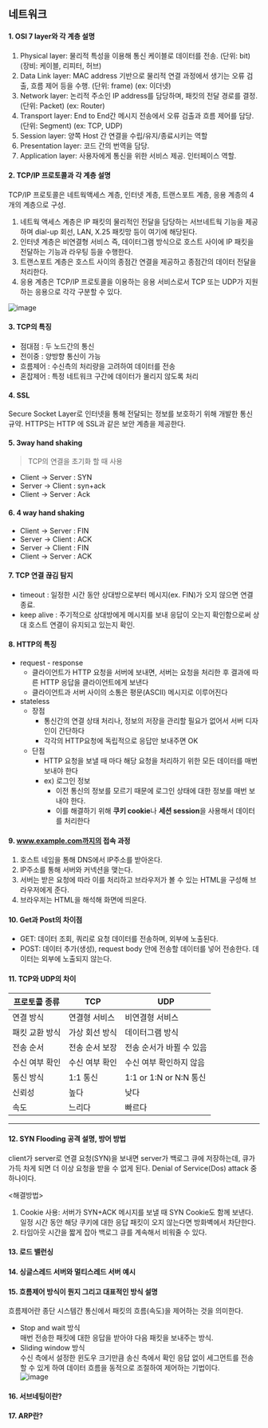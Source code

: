 ## 네트워크

#### 1. OSI 7 layer와 각 계층 설명
1. Physical layer: 물리적 특성을 이용해 통신 케이블로 데이터를 전송. (단위: bit) (장비: 케이블, 리피터, 허브)  
1. Data Link layer: MAC address 기반으로 물리적 연결 과정에서 생기는 오류 검출, 흐름 제어 등을 수행. (단위: frame) (ex: 이더넷)  
1. Network layer: 논리적 주소인 IP address를 담당하며, 패킷의 전달 경로를 결정. (단위: Packet) (ex: Router)   
1. Transport layer: End to End간 메시지 전송에서 오류 검출과 흐름 제어를 담당. (단위: Segment) (ex: TCP, UDP)  
1. Session layer: 양쪽 Host 간 연결을 수립/유지/종료시키는 역할  
1. Presentation layer: 코드 간의 번역을 담당.  
1. Application layer: 사용자에게 통신을 위한 서비스 제공. 인터페이스 역할.

#### 2. TCP/IP 프로토콜과 각 계층 설명

TCP/IP 프로토콜은 네트웍액세스 계층, 인터넷 계층, 트랜스포트 계층, 응용 계층의 4개의 계층으로 구성.

1. 네트웍 액세스 계층은 IP 패킷의 물리적인 전달을 담당하는 서브네트웍 기능을 제공하며 dial-up 회선, LAN, X.25 패킷망 등이 여기에 해당된다.
2.  인터넷 계층은 비연결형 서비스 즉, 데이터그램 방식으로 호스트 사이에 IP 패킷을 전달하는 기능과 라우팅 등을 수행한다.
3. 트랜스포트 계층은 호스트 사이의 종점간 연결을 제공하고 종점간의 데이터 전달을 처리한다.
4. 응용 계층은 TCP/IP 프로토콜을 이용하는 응용 서비스로서 TCP 또는 UDP가 지원하는 응용으로 각각 구분할 수 있다.

![image](https://user-images.githubusercontent.com/36303777/96871341-1e965b00-14ad-11eb-8d65-d2329cff8d3c.png)

#### 3. TCP의 특징
- 점대점 : 두 노드간의 통신
- 전이중 : 양방향 통신이 가능
- 흐름제어 : 수신측의 처리량을 고려하여 데이터를 전송
- 혼잡제어 : 특정 네트워크 구간에 데이터가 몰리지 않도록 처리


#### 4. SSL   
Secure Socket Layer로 인터넷을 통해 전달되는 정보를 보호하기 위해 개발한 통신 규약. HTTPS는 HTTP 에 SSL과 같은 보안 계층을 제공한다.

#### 5. 3way hand shaking

> TCP의 연결을 초기화 할 때 사용

* Client -> Server : SYN
* Server -> Client : syn+ack
* Client -> Server : Ack

#### 6. 4 way hand shaking
- Client -> Server : FIN
- Server -> Client : ACK
- Server -> Client : FIN
- Client -> Server : ACK

#### 7. TCP 연결 끊김 탐지  
- timeout : 일정한 시간 동안 상대방으로부터 메시지(ex. FIN)가 오지 않으면 연결 종료.  
- keep alive : 주기적으로 상대방에게 메시지를 보내 응답이 오는지 확인함으로써 상대 호스트 연결이 유지되고 있는지 확인.

#### 8. HTTP의 특징

* request - response 
  * 클라이언트가 HTTP 요청을 서버에 보내면, 서버는 요청을 처리한 후 결과에 따른 HTTP 응답을 클라이언트에게 보낸다
  * 클라이언트과 서버 사이의 소통은 평문(ASCII) 메시지로 이루어진다
* stateless
  * 장점
    - 통신간의 연결 상태 처리나, 정보의 저장을 관리할 필요가 없어서 서버 디자인이 간단하다
    - 각각의 HTTP요청에 독립적으로 응답만 보내주면 OK
  * 단점
    - HTTP 요청을 보낼 때 마다 해당 요청을 처리하기 위한 모든 데이터를 매번 보내야 한다
    - ex) 로그인 정보
      - 이전 통신의 정보를 모르기 때문에 로그인 상태에 대한 정보를 매번 보내야 한다.
      - 이를 해결하기 위해 **쿠키 cookie**나 **세션 session**을 사용해서 데이터를 처리한다

#### 9. www.example.com까지의 접속 과정
1. 호스트 네임을 통해 DNS에서 IP주소를 받아온다.
2. IP주소를 통해 서버와 커넥션을 맺는다.
3. 서버는 받은 요청에 따라 이를 처리하고 브라우저가 볼 수 있는 HTML을 구성해 브라우저에게 준다.
4. 브라우저는 HTML을 해석해 화면에 띄운다.

#### 10. Get과 Post의 차이점
- GET: 데이터 조회, 쿼리로 요청 데이터를 전송하며, 외부에 노출된다.  
- POST: 데이터 추가(생성), request body 안에 전송할 데이터를 넣어 전송한다. 데이터는 외부에 노출되지 않는다.  

#### 11. TCP와 UDP의 차이

| 프로토콜 종류  | TCP            | UDP                      |
| -------------- | -------------- | ------------------------ |
| 연결 방식      | 연결형 서비스  | 비연결형 서비스          |
| 패킷 교환 방식 | 가상 회선 방식 | 데이터그램 방식          |
| 전송 순서      | 전송 순서 보장 | 전송 순서가 바뀔 수 있음 |
| 수신 여부 확인 | 수신 여부 확인 | 수신 여부 확인하지 않음  |
| 통신 방식      | 1:1 통신       | 1:1 or 1:N or N:N 통신   |
| 신뢰성         | 높다           | 낮다                     |
| 속도           | 느리다         | 빠르다                   |

-----

#### 12. SYN Flooding 공격 설명, 방어 방법    

client가 server로 연결 요청(SYN)을 보내면 server가 백로그 큐에 저장하는데, 큐가 가득 차게 되면 더 이상 요청을 받을 수 없게 된다. 
Denial of Service(Dos) attack 중 하나이다.    
   
<해결방법>   
1) Cookie 사용: 서버가 SYN+ACK 메시지를 보낼 때 SYN Cookie도 함께 보낸다. 일정 시간 동안 해당 쿠키에 대한 응답 패킷이 오지 않는다면 방화벽에서 차단한다.   
2) 타임아웃 시간을 짧게 잡아 백로그 큐를 계속해서 비워줄 수 있다.   
    
#### 13. 로드 밸런싱

#### 14. 싱글스레드 서버와 멀티스레드 서버 예시

#### 15. 흐름제어 방식이 뭔지 그리고 대표적인 방식 설명     
흐름제어란 종단 시스템간 통신에서 패킷의 흐름(속도)을 제어하는 것을 의미한다.    
- Stop and wait 방식   
매번 전송한 패킷에 대한 응답을 받아야 다음 패킷을 보내주는 방식.   
- Sliding window 방식    
수신 측에서 설정한 윈도우 크기만큼 송신 측에서 확인 응답 없이 세그먼트를 전송할 수 있게 하여 데이터 흐름을 동적으로 조절하여 제어하는 기법이다.  
![image](https://t1.daumcdn.net/cfile/tistory/253F7E485715ED5F27)    


#### 16. 서브네팅이란?

#### 17. ARP란?

